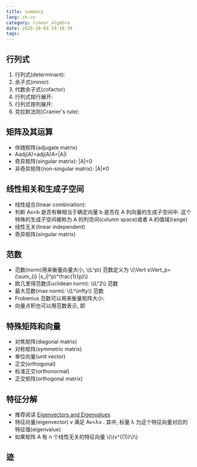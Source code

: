 ```yaml
---
title: summary
lang: zh-cn
category: linear_algebra
date: 2020-10-03 19:18:39
tags:
---
```


## 行列式

1. 行列式(determinant):
2. 余子式(minor):
3. 代数余子式(cofactor)
4. 行列式按行展开:
5. 行列式按列展开:
6. 克拉默法则(Cramer's rule):

## 矩阵及其运算

* 伴随矩阵(adjugate matrix)
* Aadj(A)=adj(A)A=|A|I
* 奇异矩阵(singular matrix): |A|=0
* 非奇异矩阵(non-singular matrix): |A|≠0

## 线性相关和生成子空间

* 线性组合(linear combination):
* 判断 Ax=b 是否有解相当于确定向量 b 是否在 A 列向量的生成子空间中. 这个特殊的生成子空间被称为 A 的列空间(column space)或者 A 的值域(range)
* 线性无关(linear independent)
* 奇异矩阵(singular matrix)

## 范数

* 范数(norm)用来衡量向量大小, \\(L^p\\) 范数定义为 \\(\Vert x\Vert_p=(\sum_{i} |x_i|^p)^\frac{1}{p}\\)
* 欧几里得范数(Euclidean norm): \\(L^2\\) 范数
* 最大范数(max norm): \\(L^\infty\\) 范数
* Frobenius 范数可以用来衡量矩阵大小:
* 向量点积也可以用范数表示, 即

## 特殊矩阵和向量

* 对焦矩阵(diagonal matrix)
* 对称矩阵(symmetric matrix)
* 单位向量(unit vector)
* 正交(orthogonal)
* 标准正交(orthonormal)
* 正交矩阵(orthogonal matrix)

## 特征分解

* 推荐阅读 [Eigenvectors and Eigenvalues](http://setosa.io/ev/eigenvectors-and-eigenvalues/)
* 特征向量(eigenvector) v 满足 Av=λv . 其中, 标量 λ 为这个特征向量对应的特征值(eigenvalue)
* 如果矩阵 A 有 n 个线性无关的特征向量 \\(\\{v^{(1)}\\}\\)

## 迹